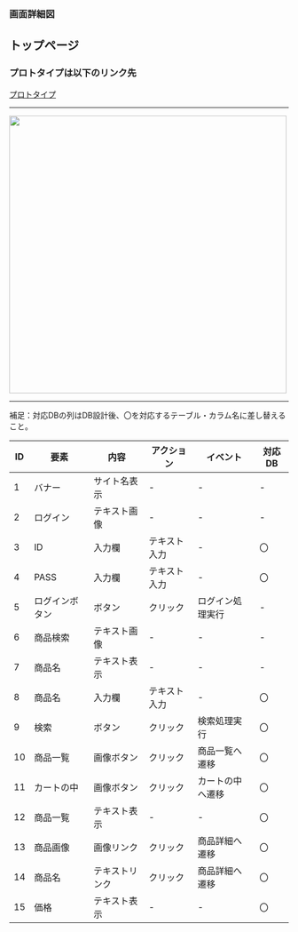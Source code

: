 ### 画面詳細図
## トップページ
### プロトタイプは以下のリンク先
[プロトタイプ](https://www.figma.com/file/iDYw9tQd0IceSOdzlKsSiy/Untitled)
*****
<img src="toppage.png" width="500">

*****
補足：対応DBの列はDB設計後、〇を対応するテーブル・カラム名に差し替えること。

| ID | 要素 | 内容 | アクション | イベント | 対応DB |
|----|-----|------|------------|----------|--------|
|1|バナー|サイト名表示|-|-|-|
|2|ログイン|テキスト画像|-|-|-|
|3|ID|入力欄|テキスト入力|-|〇|
|4|PASS|入力欄|テキスト入力|-|〇|
|5|ログインボタン|ボタン|クリック|ログイン処理実行|-|
|6|商品検索|テキスト画像|-|-|-|
|7|商品名|テキスト表示|-|-|-|
|8|商品名|入力欄|テキスト入力|-|〇|
|9|検索|ボタン|クリック|検索処理実行|〇|
|10|商品一覧|画像ボタン|クリック|商品一覧へ遷移|〇|
|11|カートの中|画像ボタン|クリック|カートの中へ遷移|〇|
|12|商品一覧|テキスト表示|-|-|〇|
|13|商品画像|画像リンク|クリック|商品詳細へ遷移|〇|
|14|商品名|テキストリンク|クリック|商品詳細へ遷移|〇|
|15|価格|テキスト表示|-|-|〇|
